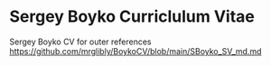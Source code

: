 # Sergey Boyko Curriclulum Vitae

 Sergey Boyko CV for outer references <https://github.com/mrglibly/BoykoCV/blob/main/SBoyko_SV_md.md>
